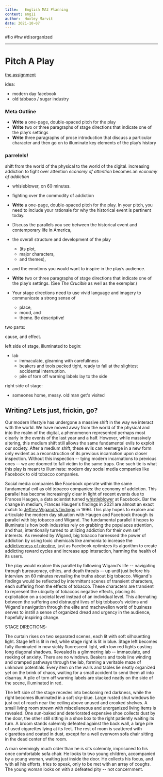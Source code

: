 ```yaml
---
title:   English MA3 Planning
context: eng11
author:  Huxley Marvit
date: 2021-10-07
---
```


#flo #hw #disorganized

***

# Pitch A Play

[the assignment](https://docs.google.com/document/d/1R772ZHTVC6yrrmd1d-rRAtGxWE4dq6gwWnz5KTS0xBM/edit?usp=sharing)

idea:
- modern day facebook
- old tabbaco / sugar industry


### Meta Outline

- **Write** a one-page, double-spaced pitch for the play
- **Write** two or three paragraphs of stage directions that indicate one of the play’s settings
- **Write** three paragraphs of prose introduction that discuss a particular character and then go on to illuminate key elements of the play’s history


### parrelels!


shift from the world of the physical to the world of the digital.
increasing addiction to fight over attention
*economy of attention* becomes an *economy of addiction*


- whisleblower, on 60 minutes.
- fighting over the commodity of addiction


-  **Write** a one-page, double-spaced pitch for the play. In your pitch, you need to include your rationale for why the historical event is pertinent today. 
-  Discuss the parallels you see between the historical event and contemporary life in America,
-  the overall structure and development of the play 
	-  (its plot, 
	-  major characters, 
	-  and themes),
-   and the emotions you would want to inspire in the play’s audience. 


-  **Write** two or three paragraphs of stage directions that indicate one of the play’s settings. (See _The Crucible_ as well as the exemplar.) 
-  Your stage directions need to use vivid language and imagery to communicate a strong sense of 
	-  place,
	-   mood, and 
	-   theme. Be descriptive!

two parts:

cause, and effect.

left side of stage, illuminated to begin:
- lab
	- immaculate, gleaming with carefullness
	- beakers and tools packed tight, ready to fall at the slightest accidental interruption.
	- pile of torn off warning labels lay to the side

right side of stage:
- someones home, messy. old man get's visited 




## Writing? Lets just, frickin, go?

Our modern lifestyle has undergone a massive shift in the way we interact with the world. We have moved away from the world of the physical and into the realm of the digital, a phenomenon represented perhaps most clearly in the events of the last year and a half. However, while massively altering, this medium shift still allows the same fundamental evils to exploit our society. After a medium shift, these evils can reemerge in a new form only evident as a reconstruction of its previous incarnation upon closer inspection. Without this inspection -- tying modern incarnations to previous ones -- we are doomed to fall victim to the same traps. One such tie is what this play is meant to illuminate: modern day social media companies like Facebook to old tobacco companies.

Social media companies like Facebook operate within the same fundamental evil as old tobacco companies: the economy of addiction. This parallel has become increasingly clear in light of recent events due to Frances Haugen, a data scientist turned [whistleblower](https://www.cbsnews.com/news/facebook-whistleblower-frances-haugen-misinformation-public-60-minutes-2021-10-03/) at Facebook. Bar the change in medium, Frances Haugen's findings in 2021 are almost an exact match to [Jeffrey Wigand's findings](https://www.jeffreywigand.com/60minutes.php) in 1996. This play hopes to explore and articulate the modern day situation with Haugen and Facebook through its parallel with big tobacco and Wigand. The fundamental parallel it hopes to illuminate is how both industries rely on grabbing the populaces attention, and thus, intentionally turned to utilizing addiction for their own self interests. As revealed by Wigand, big tobacco harnessed the power of addiction by using toxic chemicals like ammonia to increase the [addictiveness of nicotine](https://truthinitiative.org/research-resources/harmful-effects-tobacco/how-big-tobacco-made-cigarettes-more-addictive), just as Facebook optimizes its algorithm to create addicting reward cycles and increase app interaction, harming the health of its users.

The play would explore this parallel by following Wigand's life -- navigating through bureaucracy, ethics, and death threats -- up until just before his interview on 60 minutes revealing the truths about big tobacco. Wigand's findings would be reflected by intermittent scenes of transient characters, each suffering from the effects of tobacco. These characters are transient to represent the ubiquity of tobaccos negative effects, placing its exploitation on a societal level instead of an individual level. This alternating between the suffering and distraught lives of big tobbaco's victims and Wigand's navigation through the elite and machevelion world of business serves to instill a sense of organized dread and urgency in the audience, hopefully inspiring change.



STAGE DIRECTIONS:

The curtain rises on two separated scenes, each lit with soft silhouetting light. Stage left is lit in red, while stage right is lit in blue. Stage left becomes fully illuminated in now sickly fluorescent light, with low red lights casting long diagonal shadows. Revealed is a glimmering lab -- immaculate, and reeking of anxiety. There are no windows. Beakers and tools line winding and cramped pathways through the lab, forming a veritable maze of unknown potentials. Every item on the walls and tables lie neatly organized yet on the brink of chaos, waiting for a small accident to send them all into disarray. A pile of torn off warning labels are stacked neatly on the side of the scene, illuminated in red. 

The left side of the stage recedes into beckoning red darkness, while the right becomes illuminated in a soft sky-blue. Large rusted shut windows lie just out of reach near the ceiling above unused and crooked shelves. A small living room strewn with miscellaneous and unorganized living items is revealed. One sun-baked and deteriorated expensive shoe collects dust by the door, the other still sitting in a shoe box to the right patiently waiting its turn. A broom stands solemnly defeated against the back wall, a large pile of used cigarettes lying at its feet. The rest of room is scattered with cigarettes and coated in dust, except for a well overworn sofa chair sitting in the dead center of the room. 

A man seemingly much older than he is sits solemnly, imprisoned to his once comfortable sofa chair. He looks to two young children, accompanied by a young woman, waiting just inside the door. He collects his focus, and with all his efforts, tries to speak, only to be met with an array of coughs. The young woman looks on with a defeated pity -- not concernment.









